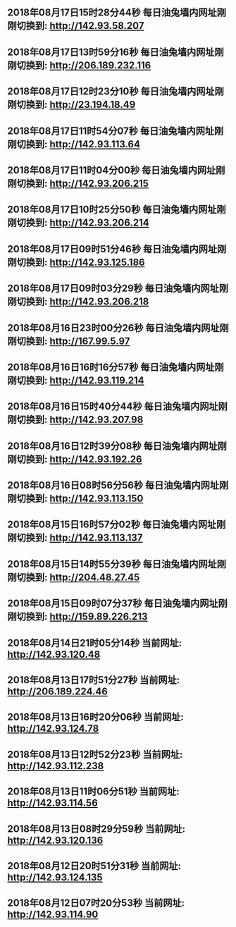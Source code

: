 ## 2018年08月17日15时28分44秒 每日油兔墙内网址刚刚切换到: http://142.93.58.207
## 2018年08月17日13时59分16秒 每日油兔墙内网址刚刚切换到: http://206.189.232.116
## 2018年08月17日12时23分10秒 每日油兔墙内网址刚刚切换到: http://23.194.18.49
## 2018年08月17日11时54分07秒 每日油兔墙内网址刚刚切换到: http://142.93.113.64
## 2018年08月17日11时04分00秒 每日油兔墙内网址刚刚切换到: http://142.93.206.215
## 2018年08月17日10时25分50秒 每日油兔墙内网址刚刚切换到: http://142.93.206.214
## 2018年08月17日09时51分46秒 每日油兔墙内网址刚刚切换到: http://142.93.125.186
## 2018年08月17日09时03分29秒 每日油兔墙内网址刚刚切换到: http://142.93.206.218
## 2018年08月16日23时00分26秒 每日油兔墙内网址刚刚切换到: http://167.99.5.97
## 2018年08月16日16时16分57秒 每日油兔墙内网址刚刚切换到: http://142.93.119.214
## 2018年08月16日15时40分44秒 每日油兔墙内网址刚刚切换到: http://142.93.207.98
## 2018年08月16日12时39分08秒 每日油兔墙内网址刚刚切换到: http://142.93.192.26
## 2018年08月16日08时56分56秒 每日油兔墙内网址刚刚切换到: http://142.93.113.150
## 2018年08月15日16时57分02秒 每日油兔墙内网址刚刚切换到: http://142.93.113.137
## 2018年08月15日14时55分39秒 每日油兔墙内网址刚刚切换到: http://204.48.27.45
## 2018年08月15日09时07分37秒 每日油兔墙内网址刚刚切换到: http://159.89.226.213
## 2018年08月14日21时05分14秒 当前网址: http://142.93.120.48
## 2018年08月13日17时51分27秒 当前网址: http://206.189.224.46
## 2018年08月13日16时20分06秒 当前网址: http://142.93.124.78
## 2018年08月13日12时52分23秒 当前网址: http://142.93.112.238
## 2018年08月13日11时06分51秒 当前网址: http://142.93.114.56
## 2018年08月13日08时29分59秒 当前网址: http://142.93.120.136
## 2018年08月12日20时51分31秒 当前网址: http://142.93.124.135
## 2018年08月12日07时20分53秒 当前网址: http://142.93.114.90
